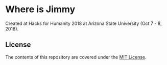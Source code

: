 # Where is Jimmy
Created at Hacks for Humanity 2018 at Arizona State University (Oct 7 - 8, 2018).

## License

The contents of this repository are covered under the [MIT License](https://github.com/dickwyn/table6/blob/master/LICENSE).
